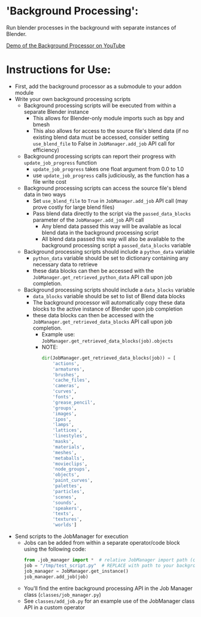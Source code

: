 # 'Background Processing':

Run blender processes in the background with separate instances of Blender.

[Demo of the Background Processor on YouTube](https://youtu.be/8iIMP1SrHIE)

# Instructions for Use:

* First, add the background processor as a submodule to your addon module
* Write your own background processing scripts
    * Background processing scripts will be executed from within a separate Blender instance
        * This allows for Blender-only module imports such as bpy and bmesh
        * This also allows for access to the source file's blend data (if no existing blend data must be accessed, consider setting `use_blend_file` to False in `JobManager.add_job` API call for efficiency)
    * Background processing scripts can report their progress with `update_job_progress` function
        * `update_job_progress` takes one float argument from 0.0 to 1.0
        * use `update_job_progress` calls judiciously, as the function has a file write cost
    * Background processing scripts can access the source file's blend data in two ways
        * Set `use_blend_file` to `True` in `JobManager.add_job` API call (may prove costly for large blend files)
        * Pass blend data directly to the script via the `passed_data_blocks` parameter of the `JobManager.add_job` API call
            * Any blend data passed this way will be available as local blend data in the background processing script
            * All blend data passed this way will also be available to the background processing script a `passed_data_blocks` variable
    * Background processing scripts should include a `python_data` variable
        * `python_data` variable should be set to dictionary containing any necessary data to retrieve
        * these data blocks can then be accessed with the `JobManager.get_retrieved_python_data` API call upon job completion.
    * Background processing scripts should include a `data_blocks` variable
        * `data_blocks` variable should be set to list of Blend data blocks
        * The background processor will automatically copy these data blocks to the active instance of Blender upon job completion
        * these data blocks can then be accessed with the `JobManager.get_retrieved_data_blocks` API call upon job completion.
            * Example use: `JobManager.get_retrieved_data_blocks(job).objects`
            * NOTE:
                ``` Python
                dir(JobManager.get_retrieved_data_blocks(job)) = [
                    'actions',
                    'armatures',
                    'brushes',
                    'cache_files',
                    'cameras',
                    'curves',
                    'fonts',
                    'grease_pencil',
                    'groups',
                    'images',
                    'ipos',
                    'lamps',
                    'lattices',
                    'linestyles',
                    'masks',
                    'materials',
                    'meshes',
                    'metaballs',
                    'movieclips',
                    'node_groups',
                    'objects',
                    'paint_curves',
                    'palettes',
                    'particles',
                    'scenes',
                    'sounds',
                    'speakers',
                    'texts',
                    'textures',
                    'worlds']
                ```
* Send scripts to the JobManager for execution
    * Jobs can be added from within a separate operator/code block using the following code:
        ``` Python
        from .job_manager import *  # relative JobManager import path (current path assumes script is in same root folder as 'JobManager.py')
        job = "/tmp/test_script.py"  # REPLACE with path to your background processing script
        job_manager = JobManager.get_instance()
        job_manager.add_job(job)
        ```
    * You'll find the entire background processing API in the Job Manager class (`classes/job_manager.py`)
    * See `classes/add_job.py` for an example use of the JobManager class API in a custom operator

